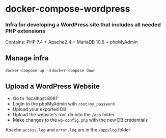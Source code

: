 # docker-compose-wordpress

### Infra for developing a WordPress site that includes all needed PHP extensions
Contains: PHP 7.4 + Apache2.4 + MariaDB 10.6 + phpMyAdmin

## Manage infra
`docker-compose up -d`
`docker-compose down`

## Upload a WordPress Website
* Go to 'localhost:8081'
* Login to the phpMyAdmin with `root/my_password`
* Upload your exported DB
* Upload the website's root dir into the `/app` folder
* Make changes to the `wp-config.php` with the new DB credentials

Apache `access.log` and `error.log` are in the `/app/log` folder
